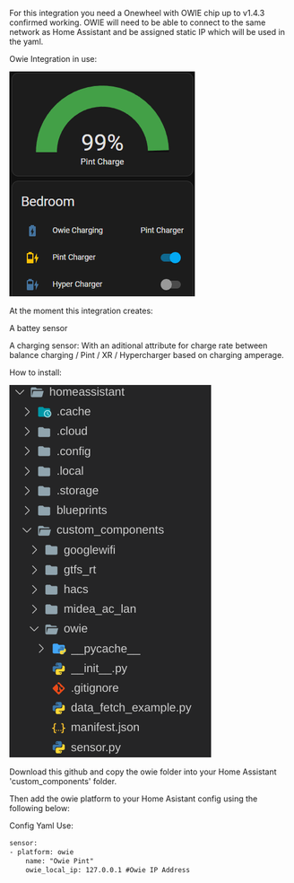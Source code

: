 For this integration you need a Onewheel with OWIE chip up to v1.4.3 confirmed working. OWIE will need to be able to connect to the same network as Home Assistant and be assigned static IP which will be used in the yaml.

Owie Integration in use:

![Owie in use](docs/img/HASS_owie_integration.png)



At the moment this integration creates:

A battey sensor

A charging sensor:
    With an aditional attribute for charge rate between balance charging / Pint / XR / Hypercharger based on charging amperage.

<!-- Soon:
Add owie config to HACS for easy install and update

A cell balance sensor:

A Energy use sensor:

Example Automations:

Turn off charger at 90% if cells are balanced: -->

How to install:

![Install Dir](docs/img/HASS_owie_install.png)


Download this github and copy the owie folder into your Home Assistant 'custom_components' folder.

Then add the owie platform to your Home Asistant config using the following below:

Config Yaml Use:
    
    sensor:
    - platform: owie
        name: "Owie Pint"        
        owie_local_ip: 127.0.0.1 #Owie IP Address
